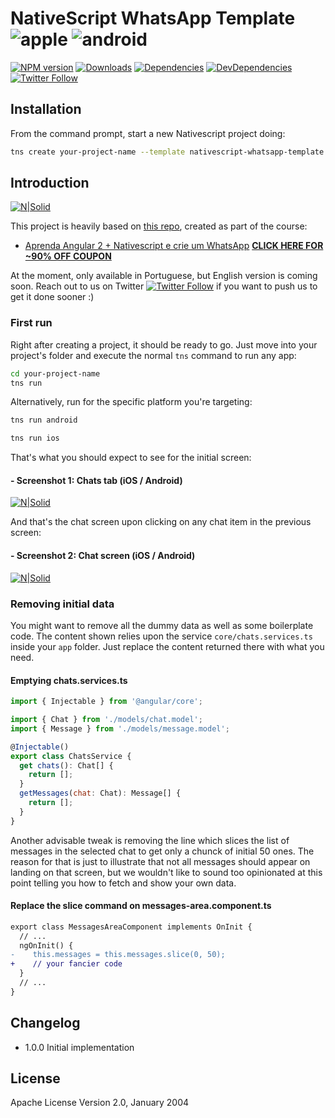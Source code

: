 # NativeScript WhatsApp Template ![apple](https://cdn3.iconfinder.com/data/icons/picons-social/57/16-apple-32.png) ![android](https://cdn3.iconfinder.com/data/icons/logos-3/228/android-32.png)

[![NPM version][npm-image]][npm-url]
[![Downloads][downloads-image]][npm-url]
[![Dependencies][dependencies-image]][npm-url]
[![DevDependencies][dev-dependencies-image]][npm-url]
[![Twitter Follow][twitter-image]][twitter-url]

[npm-image]:http://img.shields.io/npm/v/nativescript-whatsapp-template.svg
[npm-url]:https://npmjs.org/package/nativescript-whatsapp-template
[downloads-image]:http://img.shields.io/npm/dt/nativescript-whatsapp-template.svg
[dependencies-image]:https://david-dm.org/Especializa/nativescript-whatsapp-template/status.svg
[dev-dependencies-image]:https://david-dm.org/Especializa/nativescript-whatsapp-template/dev-status.svg
[twitter-image]:https://img.shields.io/twitter/follow/especializa.svg?style=social&label=Follow%20us
[twitter-url]:https://twitter.com/especializa

## Installation
From the command prompt, start a new Nativescript project doing:
```sh
tns create your-project-name --template nativescript-whatsapp-template
```
## Introduction
[![N|Solid](https://udemy-images.udemy.com/course/750x422/1011174_0030_5.jpg)](https://www.udemy.com/angular-native)

This project is heavily based on [this repo](https://github.com/Especializa/nativescript-nativesapp), created as part of the course:
- [Aprenda Angular 2 + Nativescript e crie um WhatsApp](https://www.udemy.com/angular-native)
**[CLICK HERE FOR ~90% OFF COUPON](https://www.udemy.com/angular-native/?couponCode=LANCAMENTO)**

At the moment, only available in Portuguese, but English version is coming soon.
Reach out to us on Twitter [![Twitter Follow][twitter-image]][twitter-url] if you want to push us to get it done sooner :)

### First run
Right after creating a project, it should be ready to go. Just move into your project's folder and execute the normal `tns` command to run any app:
```sh
cd your-project-name
tns run
```
Alternatively, run for the specific platform you're targeting:
```sh
tns run android
```
```sh
tns run ios
```
That's what you should expect to see for the initial screen:
#### - Screenshot 1: Chats tab (iOS / Android)
[![N|Solid](https://raw.githubusercontent.com/Especializa/nativesapp/master/app/tools/assets/screenshot-1.png)](https://www.udemy.com/angular-native)

And that's the chat screen upon clicking on any chat item in the previous screen:
#### - Screenshot 2: Chat screen (iOS / Android)
[![N|Solid](https://raw.githubusercontent.com/Especializa/nativesapp/master/app/tools/assets/screenshot-2.png)](https://www.udemy.com/angular-native)
### Removing initial data
You might want to remove all the dummy data as well as some boilerplate code. The content shown relies upon the service `core/chats.services.ts` inside your `app` folder. Just replace the content returned there with what you need.
#### Emptying chats.services.ts
```javascript
import { Injectable } from '@angular/core';

import { Chat } from './models/chat.model';
import { Message } from './models/message.model';

@Injectable()
export class ChatsService {
  get chats(): Chat[] {
    return [];
  }
  getMessages(chat: Chat): Message[] {
    return [];
  }
}
```
Another advisable tweak is removing the line which slices the list of messages in the selected chat to get only a chunck of initial 50 ones. The reason for that is just to illustrate that not all messages should appear on landing on that screen, but we wouldn't like to sound too opinionated at this point telling you how to fetch and show your own data.
#### Replace the slice command on messages-area.component.ts
```diff
export class MessagesAreaComponent implements OnInit {
  // ...
  ngOnInit() {
-    this.messages = this.messages.slice(0, 50);
+    // your fancier code
  }
  // ...
}
```

## Changelog
- 1.0.0  Initial implementation

## License
Apache License Version 2.0, January 2004
